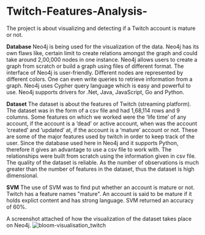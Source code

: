 # Twitch-Features-Analysis-
The project is about visualizing and detecting if a Twitch account is mature or not.

**Database**
Neo4j is being used for the visualization of the data. Neo4j has its own flaws like, certain limit to create relations amongst the graph and could take around 2,00,000 nodes in one instance. Neo4j allows users to create a graph from scratch or build a graph using files of different format. The interface of Neo4j is user-friendly. Different nodes are represented by different colors. One can even write queries to retrieve information from a graph. Neo4j uses Cypher query language which is easy and powerful to use. Neo4j supports drivers for .Net, Java, JavaScript, Go and Python.

**Dataset**
The dataset is about the features of Twitch (streaming platform). The dataset was in the form of a csv file and had 1,68,114 rows and 9 columns. Some features on which we worked were the ‘life time’ of any account, if the account is a ‘dead’ or active account, when was the account ‘created’ and ‘updated’ at, if the account is a ‘mature’ account or not. These are some of the major features used by twitch in order to keep track of the user. Since the database used here in Neo4j and it supports Python, therefore it gives an advantage to use a csv file to work with. The relationships were built from scratch using the information given in csv file. The quality of the dataset is reliable. As the number of observations is much greater than the number of features in the dataset, thus the dataset is high dimensional.

**SVM**
The use of SVM was to find put whether an account is mature or not. Twitch has a feature names "mature". An account is said to be mature if it holds explict content and has strong language. SVM returned an accuracy of 60%. 

A screenshot attached of how the visualization of the dataset takes place on Neo4j. 
![bloom-visualisation_twitch](https://user-images.githubusercontent.com/76148792/234259838-98e51d90-2513-41fd-a26f-abde0ff82f64.png)

